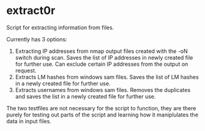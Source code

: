 # extract0r

Script for extracting information from files.

Currently has 3 options:

1) Extracting IP addresses from nmap output files created with the -oN switch during scan. Saves the list of IP addresses in newly created file for further use. Can exclude certain IP addresses from the output on request.
2)  Extracts LM hashes from windows sam files. Saves the list of LM hashes in a newly created file for further use.
3)  Extracts usernames from windows sam files. Removes the duplicates and saves the list in a newly created file for further use.


The two testfiles are not necessary for the script to function, they are there purely for testing out parts of the script and learning how it maniplulates the data in input files. 
